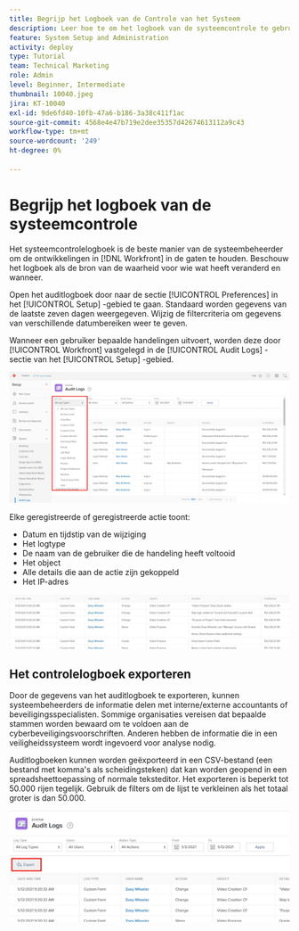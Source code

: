 ```yaml
---
title: Begrijp het Logboek van de Controle van het Systeem
description: Leer hoe te om het logboek van de systeemcontrole te gebruiken om te herzien wanneer de veranderingen werden aangebracht en wanneer aan punten.
feature: System Setup and Administration
activity: deploy
type: Tutorial
team: Technical Marketing
role: Admin
level: Beginner, Intermediate
thumbnail: 10040.jpeg
jira: KT-10040
exl-id: 9de6fd40-10fb-47a6-b186-3a38c411f1ac
source-git-commit: 4568e4e47b719e2dee35357d42674613112a9c43
workflow-type: tm+mt
source-wordcount: '249'
ht-degree: 0%

---
```


# Begrijp het logboek van de systeemcontrole

Het systeemcontrolelogboek is de beste manier van de systeembeheerder om de ontwikkelingen in [!DNL Workfront] in de gaten te houden. Beschouw het logboek als de bron van de waarheid voor wie wat heeft veranderd en wanneer.

Open het auditlogboek door naar de sectie [!UICONTROL Preferences] in het [!UICONTROL Setup] -gebied te gaan. Standaard worden gegevens van de laatste zeven dagen weergegeven. Wijzig de filtercriteria om gegevens van verschillende datumbereiken weer te geven.

Wanneer een gebruiker bepaalde handelingen uitvoert, worden deze door [!UICONTROL Workfront] vastgelegd in de [!UICONTROL Audit Logs] -sectie van het [!UICONTROL Setup] -gebied.

![[!UICONTROL Log Type] vervolgkeuzelijst op de [!UICONTROL Audit Logs] pagina in [!UICONTROL Setup]](assets/admin-fund-audit-log-1.png)

Elke geregistreerde of geregistreerde actie toont:

* Datum en tijdstip van de wijziging
* Het logtype
* De naam van de gebruiker die de handeling heeft voltooid
* Het object
* Alle details die aan de actie zijn gekoppeld
* Het IP-adres

![[!UICONTROL Audit Log] list &#x200B;](assets/admin-fund-audit-log-2.JPG)

## Het controlelogboek exporteren

Door de gegevens van het auditlogboek te exporteren, kunnen systeembeheerders de informatie delen met interne/externe accountants of beveiligingsspecialisten. Sommige organisaties vereisen dat bepaalde stammen worden bewaard om te voldoen aan de cyberbeveiligingsvoorschriften. Anderen hebben de informatie die in een veiligheidssysteem wordt ingevoerd voor analyse nodig.

Auditlogboeken kunnen worden geëxporteerd in een CSV-bestand (een bestand met komma&#39;s als scheidingsteken) dat kan worden geopend in een spreadsheettoepassing of normale teksteditor. Het exporteren is beperkt tot 50.000 rijen tegelijk. Gebruik de filters om de lijst te verkleinen als het totaal groter is dan 50.000.

![[!UICONTROL Export] op [!UICONTROL Audit Logs] page &#x200B;](assets/admin-fund-audit-log-3.png)

<!--
learn more URLs
Audit logs
Managing audit logs
-->
